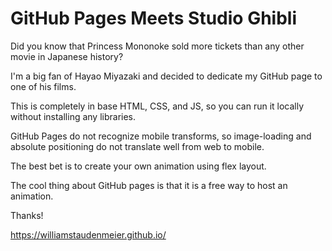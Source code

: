# GitHub Pages Meets Studio Ghibli 

Did you know that Princess Mononoke sold more tickets than any other movie in Japanese history?

I'm a big fan of Hayao Miyazaki and decided to dedicate my GitHub page to one of his films.

This is completely in base HTML, CSS, and JS, so you can run it locally without installing any libraries.

GitHub Pages do not recognize mobile transforms, so image-loading and absolute positioning do not translate well from web to mobile.

The best bet is to create your own animation using flex layout.

The cool thing about GitHub pages is that it is a free way to host an animation.  

Thanks!

https://williamstaudenmeier.github.io/
